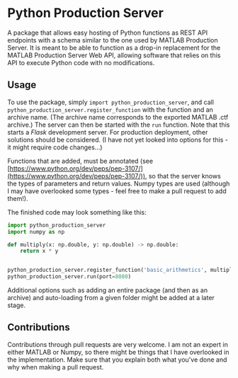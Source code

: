 # Python Production Server

A package that allows easy hosting of Python functions as REST API endpoints with a schema similar to the one used by
MATLAB Production Server. It is meant to be able to function as a drop-in replacement for the MATLAB Production Server Web API, 
allowing software that relies on this API to execute Python code with no modifications.

## Usage
To use the package, simply `import python_production_server`, and call `python_production_server.register_function` with
the function and an archive name. (The archive name corresponds to the exported MATLAB .ctf archive.) The server can
then be started with the `run` function. Note that this starts a *Flask* development server. For production deployment,
other solutions should be considered. (I have not yet looked into options for this - it might require code changes...)

Functions that are added, must be annotated (see 
[https://www.python.org/dev/peps/pep-3107/](https://www.python.org/dev/peps/pep-3107/)), so that the server
knows the types of parameters and return values. Numpy types are used (although I may have overlooked some types - feel
free to make a pull request to add them!).

The finished code may look something like this:

```python
import python_production_server
import numpy as np

def multiply(x: np.double, y: np.double) -> np.double:
    return x * y


python_production_server.register_function('basic_arithmetics', multiply)
python_production_server.run(port=8080)
```

Additional options such as adding an entire package (and then as an archive) and auto-loading from a given folder might
be added at a later stage.

## Contributions
Contributions through pull requests are very welcome. I am not an expert in either MATLAB or Numpy, so there might be
things that I have overlooked in the implementation. Make sure that you explain both what you've done and why when
making a pull request.
